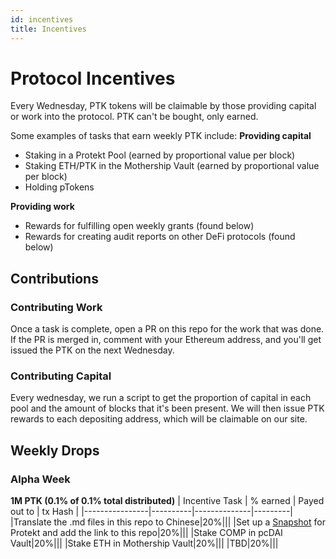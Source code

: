 ```yaml
---
id: incentives
title: Incentives
---
```


# Protocol Incentives
Every Wednesday, PTK tokens will be claimable by those providing capital or work into the protocol. PTK can't be bought, only earned.

Some examples of tasks that earn weekly PTK include:
**Providing capital**
* Staking in a Protekt Pool (earned by proportional value per block)
* Staking ETH/PTK in the Mothership Vault (earned by proportional value per block)
* Holding pTokens

**Providing work**
* Rewards for fulfilling open weekly grants (found below)
* Rewards for creating audit reports on other DeFi protocols (found below)

## Contributions
### Contributing Work
Once a task is complete, open a PR on this repo for the work that was done. If the PR is merged in, comment with your Ethereum address, and you'll get issued the PTK on the next Wednesday.

### Contributing Capital
Every wednesday, we run a script to get the proportion of capital in each pool and the amount of blocks that it's been present. We will then issue PTK rewards to each depositing address, which will be claimable on our site.

## Weekly Drops

### Alpha Week
**1M PTK (0.1% of 0.1% total distributed)**
| Incentive Task | % earned | Payed out to | tx Hash |
|----------------|----------|--------------|---------|
|Translate the .md files in this repo to Chinese|20%|||
|Set up a [Snapshot](https://snapshot.page/#/) for Protekt and add the link to this repo|20%||| 
|Stake COMP in pcDAI Vault|20%|||
|Stake ETH in Mothership Vault|20%|||
|TBD|20%|||




